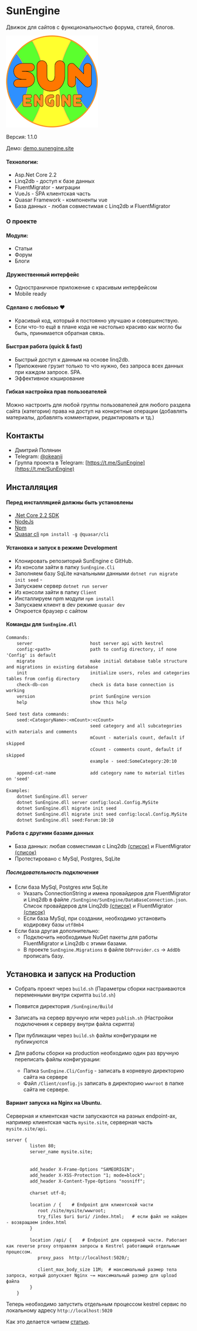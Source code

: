 # SunEngine

Движок для сайтов с функциональностью форума, статей, блогов.

<img src="https://github.com/Dmitrij-Polyanin/SunEngine/blob/master/Client/src/statics/SunEngine.svg" width="250" alt="SunEngine Logo" />

Версия: 1.1.0

Демо: [demo.sunengine.site](http://demo.sunengine.site)  

#### Технологии:
- Asp.Net Core 2.2
- Linq2db - доступ к базе данных
- FluentMigrator - миграции
- VueJs - SPA клиентская часть
- Quasar Framework - компоненты vue
- База данных - любая совместимая с Linq2db и FluentMigrator  

### О проекте
#### Модули:
- Статьи
- Форум
- Блоги

#### Дружественный интерфейс
- Одностраничное приложение c красивым интерфейсом
- Mobile ready  

#### Сделано с любовью ❤
- Красивый код, который я постоянно улучшаю и совершенствую.
- Если что-то ещё в плане кода не настолько красиво как могло бы быть, принимается обратная связь.

#### Быстрая работа (quick & fast)
- Быстрый доступ к данным на основе linq2db.  
- Приложение грузит только то что нужно, без запроса всех данных при каждом запросе. SPA. 
- Эффективное кэширование

#### Гибкая настройка прав пользователей
Можно настроить для любой группы пользователей для любого раздела сайта (категории) права на доступ на конкретные операции (добавлять материалы, добавлять комментарии, редактировать и тд.)

## Контакты  
- Дмитрий Полянин  
- Telegram: [@okeanij](https://t.me/Okeanij)    
- Группа проекта в Telegram: [https://t.me/SunEngine](https://t.me/SunEngine) 

## Инсталляция
#### Перед инсталляцией должны быть установлены
- [.Net Core 2.2 SDK](https://dotnet.microsoft.com/download)
- [NodeJs](https://nodejs.org/en/download/)
- [Npm](https://www.npmjs.com)
- [Quasar cli](https://v1.quasar-framework.org/quasar-cli/installation)  `npm install -g @quasar/cli`

#### Установка и запуск в режиме Development
- Клонировать репозиторий SunEngine с GitHub.
- Из консоли зайти в папку `SunEngine.Cli`
- Заполняем базу SqLite начальными данными `dotnet run migrate init seed` - 
- Запускаем сервер `dotnet run server`
- Из консоли зайти в папку `Client`
- Инсталлируем npm модули `npm install`
- Запускаем клиент в dev режиме `quasar dev`
- Откроется браузер с сайтом

#### Команды для `SunEngine.dll`

```
Commands:
    server                      host server api with kestrel
    config:<path>               path to config directory, if none 'Config' is default 
    migrate                     make initial database table structure and migrations in existing database
    init                        initialize users, roles and categories tables from config directory
    check-db-con                check is data base connection is working                     
    version                     print SunEngine version
    help                        show this help   
    
Seed test data commands:    
    seed:<CategoryName>:<mCount>:<cCount>      
                                seed category and all subcategories with materials and comments
                                mCount - materials count, default if skipped
                                cCount - comments count, default if skipped
                                example - seed:SomeCategory:20:10
                                
    append-cat-name             add category name to material titles on 'seed'

Examples:
    dotnet SunEngine.dll server
    dotnet SunEngine.dll server config:local.Config.MySite
    dotnet SunEngine.dll migrate init seed
    dotnet SunEngine.dll migrate init seed config:local.Config.MySite
    dotnet SunEngine.dll seed:Forum:10:10
```

#### Работа с другими базами данных
- База данных: любая совместимая с Linq2db [(список)](https://fluentmigrator.github.io/articles/faq.html) и FluentMigrator [(список)](https://linq2db.github.io/articles/general/databases.html)  
- Протестировано с MySql, Postgres, SqLite 

##### Последовательность подключения
- Если база MySql, Postgres или SqLite
  - Указать ConnectionString и имена провайдеров для FluentMigrator и Linq2db в файле `/SunEngine/SunEngine/DataBaseConnection.json`. Список провайдеров для Linq2db [(список)](https://fluentmigrator.github.io/articles/faq.html) и FluentMigrator [(список)](https://linq2db.github.io/articles/general/databases.html)
  - Если база MySql, при создании, необходимо установить кодировку базы `utf8mb4` 
- Если база другая дополнительно:
  - Подключить необходимые NuGet пакеты для работы FluentMigrator и Linq2db с этими базами.
  - В проекте `SunEngine.Migrations` в файле `DbProvider.cs` -> `AddDb` прописать базу.

## Установка и запуск на Production

- Собрать проект через `build.sh` (Параметры сборки настраиваются переменными внутри скрипта `build.sh`)
- Появится директория `/SunEngine/Build`
- Записать на сервер вручную или через `publish.sh` (Настройки подключения к серверу внутри файла скрипта)

- При публикации через `build.sh` файлы конфигурации не публикуются
- Для работы сборки на production необходимо один раз вручную переписать файлы конфигурации:
  - Папка `SunEngine.Cli/Config` - записать в корневую директорию сайта на сервере
  - Файл `/Client/config.js` записать в директорию `wwwroot` в папке сайта не сервере. 


#### Вариант запуска на Nginx на Ubuntu. 

Серверная и клиентская части запускаются на разных endpoint-ах, например клиентская часть `mysite.site`, серверная часть `mysite.site/api`.

```
server {
         listen 80;
         server_name mysite.site;
         

         add_header X-Frame-Options "SAMEORIGIN";
         add_header X-XSS-Protection "1; mode=block";
         add_header X-Content-Type-Options "nosniff";

         charset utf-8;
         
         location / {    # Endpoint для клиентской части
            root /site/mysite/wwwroot;
            try_files $uri $uri/ /index.html;   # если файл не найден - возвращаем index.html
         }
         
         location /api/ {    # Endpoint для серверной части. Работает как reverse proxy отправляя запросы в Kestrel работающий отдельным процессом.
            proxy_pass  http://localhost:5020/;
            
            client_max_body_size 11M;  # максимальный размер тела запроса, котрый допускает Nginx ~= максимальный размер для upload файла  
         }
    }
```

Теперь необходимо запустить отдельным процессом kestrel сервис по локальному адресу `http://localhost:5020`

Как это делается читаем [статью](https://kimsereyblog.blogspot.com/2018/05/manage-kestrel-process-with-systemd.html).